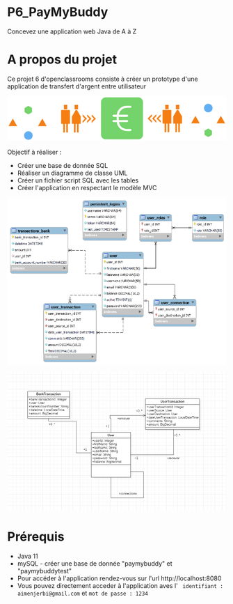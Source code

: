 # P6_PayMyBuddy
Concevez une application web Java de A à Z

# A propos du projet
Ce projet 6 d'openclassrooms consiste à créer un prototype d'une application de 
transfert d'argent entre utilisateur

![homepage](/image/PayMyBuddy_logo.png)

Objectif à réaliser :
* Créer une base de donnée SQL
* Réaliser un diagramme de classe UML
* Créer un fichier script SQL avec les tables 
* Créer l'application en respectant le modèle MVC

![database](/image/diagramme.png)

![database](/image/UML.png)

# Prérequis

* Java 11
* mySQL - créer une base de donnée "paymybuddy" et "paymybuddytest"
* Pour accéder à l'application rendez-vous sur l'url http://localhost:8080
* Vous pouvez directement acceder à l'application aves l' ``` identifiant : 
aimenjerbi@gmail.com``` et ``` mot de passe : 1234 ```


